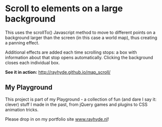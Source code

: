 <h1>Scroll to elements on a large background</h1>

<p>This uses the scrollTo() Javascript method to move to different points on a background larger than the screen (in this case a world map), thus creating a panning effect.</p>
<p>Additional effects are added each time scrolling stops: a box with information about that stop opens automatically. Clicking the background closes each individual box.</p>

<p><strong>See it in action:</strong> <a href="http://rayhyde.github.io/map_scroll/">http://rayhyde.github.io/map_scroll/</a></p>

<h2>My Playground</h2>

<p>This project is part of my Playground - a collection of fun (and dare I say it: clever) stuff I made in the past, from jQuery games and plugins to CSS animation tricks.</p>

<p>Please drop in on my portfolio site <a href="http://www.rayhyde.nl">www.rayhyde.nl</a>!</p>
